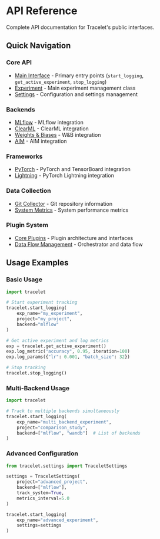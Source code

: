 # API Reference

Complete API documentation for Tracelet's public interfaces.

## Quick Navigation

### Core API

- [Main Interface](interface.md) - Primary entry points (`start_logging`, `get_active_experiment`, `stop_logging`)
- [Experiment](core/experiment.md) - Main experiment management class
- [Settings](settings.md) - Configuration and settings management

### Backends

- [MLflow](../backends/mlflow.md) - MLflow integration
- [ClearML](../backends/clearml.md) - ClearML integration
- [Weights & Biases](../backends/wandb.md) - W&B integration
- [AIM](../backends/aim.md) - AIM integration

### Frameworks

- [PyTorch](../integrations/pytorch.md) - PyTorch and TensorBoard integration
- [Lightning](../integrations/lightning.md) - PyTorch Lightning integration

### Data Collection

- [Git Collector](collectors/git.md) - Git repository information
- [System Metrics](collectors/system.md) - System performance metrics

### Plugin System

- [Core Plugins](core/plugins.md) - Plugin architecture and interfaces
- [Data Flow Management](core.md) - Orchestrator and data flow

## Usage Examples

### Basic Usage

```python
import tracelet

# Start experiment tracking
tracelet.start_logging(
    exp_name="my_experiment",
    project="my_project",
    backend="mlflow"
)

# Get active experiment and log metrics
exp = tracelet.get_active_experiment()
exp.log_metric("accuracy", 0.95, iteration=100)
exp.log_params({"lr": 0.001, "batch_size": 32})

# Stop tracking
tracelet.stop_logging()
```

### Multi-Backend Usage

```python
import tracelet

# Track to multiple backends simultaneously
tracelet.start_logging(
    exp_name="multi_backend_experiment",
    project="comparison_study",
    backend=["mlflow", "wandb"]  # List of backends
)
```

### Advanced Configuration

```python
from tracelet.settings import TraceletSettings

settings = TraceletSettings(
    project="advanced_project",
    backend=["mlflow"],
    track_system=True,
    metrics_interval=5.0
)

tracelet.start_logging(
    exp_name="advanced_experiment",
    settings=settings
)
```
